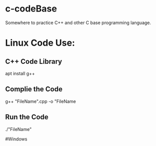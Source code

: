 # c-codeBase
Somewhere to practice C++ and other C base programming language.

# Linux Code Use:

## C++ Code Library
apt install g++

## Complie the Code
g++ "FileName".cpp -o "FileName

## Run the Code
./"FileName"

#Windows

##
